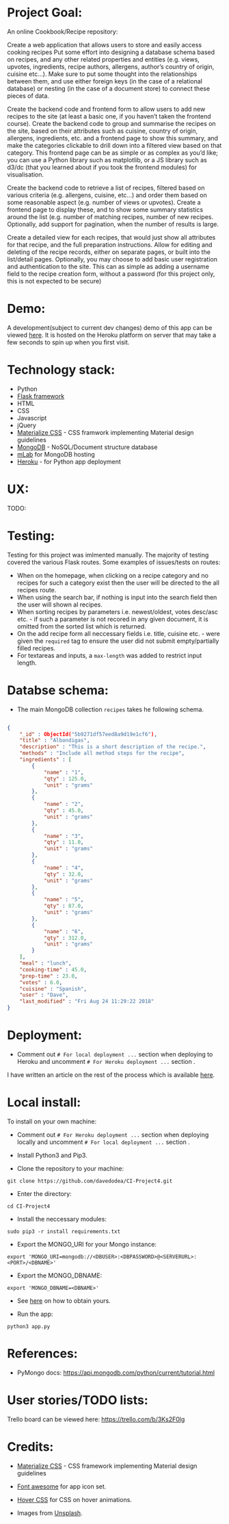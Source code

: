 # Project Goal:
An online Cookbook/Recipe repository:

Create a web application that allows users to store and easily access cooking recipes
Put some effort into designing a database schema based on recipes, and any other related properties and entities (e.g. views, upvotes, ingredients, recipe authors, allergens, author’s country of origin, cuisine etc…). 
Make sure to put some thought into the relationships between them, and use either foreign keys (in the case of a relational database) or nesting (in the case of a document store) to connect these pieces of data.

Create the backend code and frontend form to allow users to add new recipes to the site (at least a basic one, if you haven’t taken the frontend course). Create the backend code to group and summarise the recipes on the site, based on their attributes such as cuisine, country of origin, allergens, ingredients, etc. and a frontend page to show this summary, and make the categories clickable to drill down into a filtered view based on that category. This frontend page can be as simple or as complex as you’d like; you can use a Python library such as matplotlib, or a JS library such as d3/dc (that you learned about if you took the frontend modules) for visualisation.

Create the backend code to retrieve a list of recipes, filtered based on various criteria (e.g. allergens, cuisine, etc…) and order them based on some reasonable aspect (e.g. number of views or upvotes). Create a frontend page to display these, and to show some summary statistics around the list (e.g. number of matching recipes, number of new recipes. Optionally, add support for pagination, when the number of results is large.

Create a detailed view for each recipes, that would just show all attributes for that recipe, and the full preparation instructions.
Allow for editing and deleting of the recipe records, either on separate pages, or built into the list/detail pages.
Optionally, you may choose to add basic user registration and authentication to the site. This can as simple as adding a username field to the recipe creation form, without a password (for this project only, this is not expected to be secure)

# Demo:
A development(subject to current dev changes) demo of this app can be viewed [here](https://glacial-brook-98593.herokuapp.com/). It is hosted on the Heroku platform on server that may take a few seconds to spin up when you first visit.

# Technology stack:
- Python
- [Flask framework](http://flask.pocoo.org/)
- HTML
- CSS
- Javascript
- jQuery
- [Materialize CSS](https://materializecss.com/) - CSS framwork implementing Material design guidelines
- [MongoDB](https://www.mongodb.com/) - NoSQL/Document structure database
- [mLab](https://mlab.com/) for MongoDB hosting
- [Heroku](https://heroku.com) - for Python app deployment


# UX:
TODO:

# Testing:
Testing for this project was imlmented manually. The majority of testing covered the various Flask routes. Some examples of issues/tests on routes:
- When on the homepage, when clicking on a recipe category and no recipes for such a category exist then the user will be directed to the all recipes route.
- When using the search bar, if nothing is input into the search field then the user will shown al recipes.
- When sorting recipes by parameters i.e. newest/oldest, votes desc/asc etc. - if such a parameter is not recored in any given document, it is omitted from the sorted list which is returned.
- On the add recipe form all neccessary fields i.e. title, cuisine etc. - were given the `required` tag to ensure the user did not submit empty/partially filled recipes.
- For textareas and inputs, a `max-length` was added to restrict input length.

# Databse schema:
- The main MongoDB collection `recipes` takes he following schema.

```json

{
    "_id" : ObjectId("5b9271df57eed8a9d19e1cf6"),
    "title" : "Albondigas",
    "description" : "This is a short description of the recipe.",
    "methods" : "Include all method steps for the recipe",
    "ingredients" : [ 
        {
            "name" : "1",
            "qty" : 125.0,
            "unit" : "grams"
        }, 
        {
            "name" : "2",
            "qty" : 45.0,
            "unit" : "grams"
        }, 
        {
            "name" : "3",
            "qty" : 11.0,
            "unit" : "grams"
        }, 
        {
            "name" : "4",
            "qty" : 32.0,
            "unit" : "grams"
        }, 
        {
            "name" : "5",
            "qty" : 87.0,
            "unit" : "grams"
        }, 
        {
            "name" : "6",
            "qty" : 312.0,
            "unit" : "grams"
        }
    ],
    "meal" : "lunch",
    "cooking-time" : 45.0,
    "prep-time" : 23.0,
    "votes" : 6.0,
    "cuisine" : "Spanish",
    "user" : "Dave",
    "last_modified" : "Fri Aug 24 11:29:22 2018"
}
```
# Deployment:
- Comment out `# For local deployment ...` section when deploying to Heroku and uncomment `# For Heroku deployment ...` section .

I have written an article on the rest of the process which is available [here](https://dev.to/davedodea/how-to-deploy-a-python-app-toheroku-5djn).

# Local install:
To install on your own machine:
- Comment out `# For Heroku deployment ...` section when deploying locally and uncomment `# For local deployment ...` section .

- Install Python3 and Pip3.

- Clone the repository to your machine: 

`git clone https://github.com/davedodea/CI-Project4.git`

- Enter the directory: 

`cd CI-Project4`

- Install the neccessary modules: 

`sudo pip3 -r install requirements.txt`

- Export the MONGO_URI for your Mongo instance: 

`export 'MONGO_URI=mongodb://<DBUSER>:<DBPASSWORD>@<SERVERURL>:<PORT>/<DBNAME>'`

- Export the MONGO_DBNAME:

`export 'MONGO_DBNAME=<DBNAME>'`

- See [here](https://docs.mlab.com/connecting/#connect-string) on how to obtain yours.

- Run the app:

`python3 app.py`

# References:
- PyMongo docs: https://api.mongodb.com/python/current/tutorial.html

# User stories/TODO lists:
Trello board can be viewed here:
https://trello.com/b/3Ks2F0lg

# Credits:
- [Materialize CSS](https://materializecss.com/) - CSS framework implementing Material design guidelines

- [Font awesome](fontawesome.com/v4.7.0/icons/) for app icon set.

- [Hover CSS](http://ianlunn.github.io/Hover/) for CSS on hover animations.

- Images from [Unsplash](https://unsplash.com).